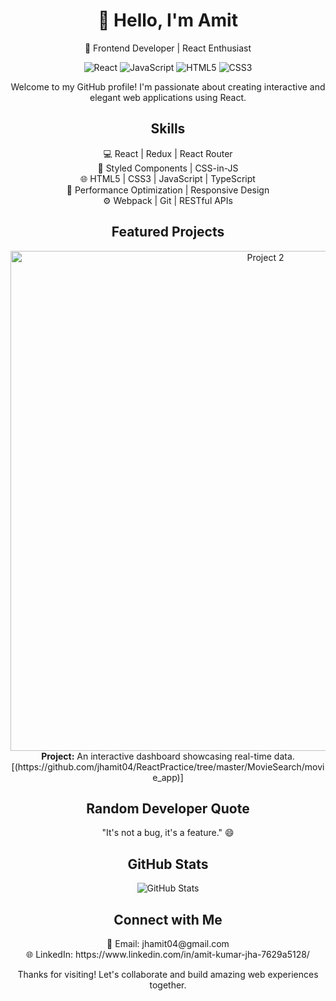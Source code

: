 <!-- Header -->
<h1 align="center">👋 Hello, I'm Amit</h1>
<p align="center">🚀 Frontend Developer | React Enthusiast</p>

<!-- Badges/Icons -->
<p align="center">
  <img src="https://img.shields.io/badge/-React-61DAFB?style=for-the-badge&logo=react&logoColor=white" alt="React">
  <img src="https://img.shields.io/badge/-JavaScript-F7DF1E?style=for-the-badge&logo=javascript&logoColor=black" alt="JavaScript">
  <img src="https://img.shields.io/badge/-HTML5-E34F26?style=for-the-badge&logo=html5&logoColor=white" alt="HTML5">
  <img src="https://img.shields.io/badge/-CSS3-1572B6?style=for-the-badge&logo=css3&logoColor=white" alt="CSS3">
</p>

<!-- Introduction -->
<p align="center">
  Welcome to my GitHub profile! I'm passionate about creating interactive and elegant web applications using React.
</p>

<!-- Skills -->
<h2 align="center">Skills</h2>
<p align="center">
  💻 React | Redux | React Router <br>
  🎨 Styled Components | CSS-in-JS <br>
  🌐 HTML5 | CSS3 | JavaScript | TypeScript <br>
  🚀 Performance Optimization | Responsive Design <br>
  ⚙️ Webpack | Git | RESTful APIs
</p>

<!-- Featured Projects -->
<h2 align="center">Featured Projects</h2>


<!-- Project 2 -->
<p align="center">
  <a href="link-to-project">
    <img src="Screenshot 2023-09-10 233648.png" alt="Project 2" width="800px">
  </a>
  <br>
  <strong>Project:</strong> An interactive dashboard showcasing real-time data. [(https://github.com/jhamit04/ReactPractice/tree/master/MovieSearch/movie_app)]
</p>

<!-- Developer Quote -->
<h2 align="center">Random Developer Quote</h2>
<p align="center">
  "It's not a bug, it's a feature." 😄
</p>

<!-- GitHub Stats -->
<h2 align="center">GitHub Stats</h2>
<p align="center">
  <img src="https://github-readme-stats.vercel.app/api?username=jhamit04&show_icons=true&theme=dark" alt="GitHub Stats">
</p>

<!-- Contact Information -->
<h2 align="center">Connect with Me</h2>
<p align="center">
  📧 Email: jhamit04@gmail.com <br>
  🌐 LinkedIn: https://www.linkedin.com/in/amit-kumar-jha-7629a5128/ <br>
</p>

<!-- Footer -->
<p align="center">
  Thanks for visiting! Let's collaborate and build amazing web experiences together.
</p>

